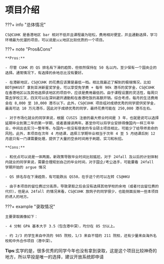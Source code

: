 # 项目介绍
???+ info "总体情况"

    CS@CUHK 是香港地区 bar 相对不低并且课程最为轻松，费用相对便宜，并且通勤选择，学习环境最为优渥的项目，可以说是🇭🇰地区比较优质的一个项目。

???+ note "Pros&Cons"
        
    **Pros:**

    - 尽管 CUHK 的 QS 排名有下滑的趋势，但依然保持在 50 名以内，至少保有一个国央企的选择。通常情况下，有选择的余地总比没有要好。

    - 在港新地区，CS@CUHK 的花费应该算是最低一档。相比我最近了解到的极端情况，比如 BDT@HKUST 拿到亚洲新星奖学金，可以享受免学费 + 每年 90k 港币的奖学金，CS@CUHK 在香港地区以及其他选择该地区的项目中，应该是费用最低的。由于课程设置的灵活性，每周只需去学校三天，四天可以在深圳避开通勤和在香港吃饭的高额开销。综合考虑，每月的生活费用会在 8,000 至 10,000 港币以下。此外，CS@CUHK 项目组对成绩优秀的同学提供奖学金，最高可达 10 万元港币，因此对于成绩优秀的同学，最终花费可能在 250,000 港币左右。

    - 对于市场化就业的同学来说，根据 CUSIS 注册的最大修业时间是 3 年，也就是说可以选择延期毕业到第二年的第一学期，或者直接读两年。甚至你可以将学业安排得像国内一样三年毕业，中间出去实习一整年等。与国内一些没有宿舍的专业硕士项目相比，可能少了给导师卖命的风险。此外，本项目在次年 4 月结课，选择三学期毕业相当于次年 4 至 5 月结课后到 12 月底只有一门课需要处理，提供了大量的空余时间用于刷题、实习和秋招。
   
    **Cons:**

    - 和优点可以说是一体两面，新政策导致毕业时间比较尴尬，对于 24fall 及以后的计划体制内就业的同学来说，需要合理规划自己的毕业时间，对于国企/考公选手，可能要看 24fall 学期开始的 argue 情况

    - QS 排名存在下滑趋势，有可能跌出 QS50，在乎这个的可以左转 CS@HKU

    - 由于本项目的留位费过分高昂，导致录取之后会没有选择其他学校的余地（或者付出留位费的代价），但是从 24fall 的情况来看，CS@CUHK 放鸽子的同学很少，也能侧面反映一些本项目的诱人的地方。

???+ example "录取情况"

    主要录取画像如下：

    - 4 分制 GPA 基本大于 3.5（包含港中深），均分在 85 分以上。

    - 约 2/3 的学生来自中流的 985 院校，1/3 来自不错的 211 院校，还有少量来自海外名校和中外合作项目（港中深）。

**Tips**:玄学的是，很多优秀的同学今年也没有拿到录取，这是这个项目比较神奇的地方，所以早投是唯一的选择，建议开放系统即申请

